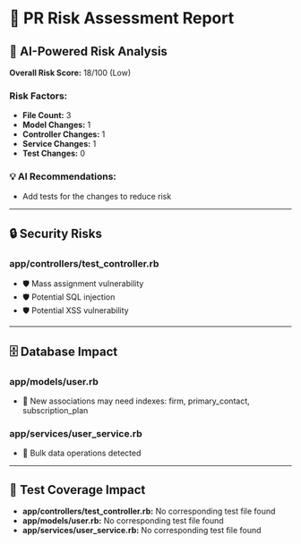 # 🚨 PR Risk Assessment Report

## 🤖 AI-Powered Risk Analysis

**Overall Risk Score:** 18/100 (Low)

### Risk Factors:
- **File Count:** 3
- **Model Changes:** 1
- **Controller Changes:** 1
- **Service Changes:** 1
- **Test Changes:** 0

### 💡 AI Recommendations:
- Add tests for the changes to reduce risk

---

## 🔒 Security Risks

### app/controllers/test_controller.rb
- 🛡️ Mass assignment vulnerability
- 🛡️ Potential SQL injection
- 🛡️ Potential XSS vulnerability

---

## 🗄️ Database Impact

### app/models/user.rb
- 💾 New associations may need indexes: firm, primary_contact, subscription_plan

### app/services/user_service.rb
- 💾 Bulk data operations detected

---

## 🧪 Test Coverage Impact

- **app/controllers/test_controller.rb:** No corresponding test file found
- **app/models/user.rb:** No corresponding test file found
- **app/services/user_service.rb:** No corresponding test file found

